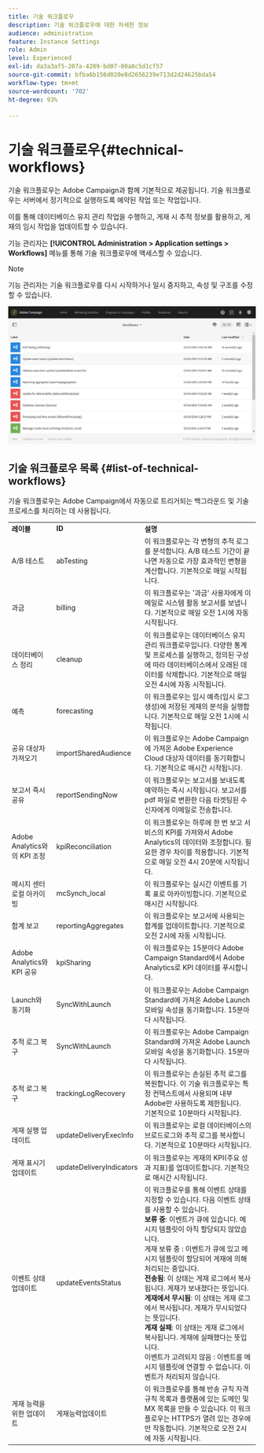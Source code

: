```yaml
---
title: 기술 워크플로우
description: 기술 워크플로우에 대한 자세한 정보
audience: administration
feature: Instance Settings
role: Admin
level: Experienced
exl-id: da3a3af5-207a-4289-bd07-00a8c5d1cf57
source-git-commit: bfba6b156d020e8d2656239e713d2d24625bda54
workflow-type: tm+mt
source-wordcount: '702'
ht-degree: 93%

---
```


# 기술 워크플로우{#technical-workflows}

기술 워크플로우는 Adobe Campaign과 함께 기본적으로 제공됩니다. 기술 워크플로우는 서버에서 정기적으로 실행하도록 예약된 작업 또는 작업입니다.

이를 통해 데이터베이스 유지 관리 작업을 수행하고, 게재 시 추적 정보를 활용하고, 게재의 임시 작업을 업데이트할 수 있습니다.

기능 관리자는 **[!UICONTROL Administration > Application settings > Workflows]** 메뉴를 통해 기술 워크플로우에 액세스할 수 있습니다.

>[!NOTE]
>
>기능 관리자는 기술 워크플로우를 다시 시작하거나 일시 중지하고, 속성 및 구조를 수정할 수 있습니다.

![](assets/technical_workflows.png)

## 기술 워크플로우 목록 {#list-of-technical-workflows}

기술 워크플로우는 Adobe Campaign에서 자동으로 트리거되는 백그라운드 및 기술 프로세스를 처리하는 데 사용됩니다.

<table> 
 <tbody> 
  <tr> 
   <td> <strong>레이블</strong><br /> </td> 
   <td> <strong>ID</strong><br /> </td> 
   <td> <strong>설명</strong><br /> </td> 
  </tr> 
  <tr> 
   <td> <span class="uicontrol">A/B 테스트</span> <br /> </td> 
   <td> <span class="uicontrol">abTesting</span> <br /> </td> 
   <td> 이 워크플로우는 각 변형의 추적 로그를 분석합니다. A/B 테스트 기간이 끝나면 자동으로 가장 효과적인 변형을 계산합니다. 기본적으로 매일 시작됩니다.<br /> </td> 
  </tr> 
  <tr> 
   <td> <span class="uicontrol">과금</span> <br /> </td> 
   <td> <span class="uicontrol">billing</span> <br /> </td> 
   <td> 이 워크플로우는 '과금' 사용자에게 이메일로 시스템 활동 보고서를 보냅니다. 기본적으로 매일 오전 1시에 자동 시작됩니다.<br /> </td> 
  </tr> 
  <tr> 
   <td> <span class="uicontrol">데이터베이스 정리</span> <br /> </td> 
   <td> <span class="uicontrol">cleanup</span> <br /> </td> 
   <td> 이 워크플로우는 데이터베이스 유지 관리 워크플로우입니다. 다양한 통계 및 프로세스를 실행하고, 정의된 구성에 따라 데이터베이스에서 오래된 데이터를 삭제합니다. 기본적으로 매일 오전 4시에 자동 시작됩니다.<br /> </td> 
  </tr> 
  <tr> 
   <td> <span class="uicontrol">예측</span> <br /> </td> 
   <td> <span class="uicontrol">forecasting</span> <br /> </td> 
   <td> 이 워크플로우는 임시 예측(임시 로그 생성)에 저장된 게재의 분석을 실행합니다. 기본적으로 매일 오전 1시에 시작됩니다. <br /> </td> 
  </tr> 
  <tr> 
   <td> <span class="uicontrol">공유 대상자 가져오기</span> <br /> </td> 
   <td> <span class="uicontrol">importSharedAudience</span> <br /> </td> 
   <td> 이 워크플로우는 Adobe Campaign에 가져온 Adobe Experience Cloud 대상자 데이터를 동기화합니다. 기본적으로 매시간 시작됩니다.<br /> </td> 
  </tr> 
  <tr> 
   <td> <span class="uicontrol">보고서 즉시 공유</span> <br /> </td> 
   <td> <span class="uicontrol">reportSendingNow</span> <br /> </td> 
   <td> 이 워크플로우는 보고서를 보내도록 예약하는 즉시 시작됩니다. 보고서를 pdf 파일로 변환한 다음 타겟팅된 수신자에게 이메일로 전송합니다.<br /> </td> 
  </tr> 
  <tr> 
   <td> <span class="uicontrol">Adobe Analytics와의 KPI 조정</span> <br /> </td> 
   <td> <span class="uicontrol">kpiReconciliation</span> <br /> </td> 
   <td> 이 워크플로우는 하루에 한 번 보고 서비스의 KPI를 가져와서 Adobe Analytics의 데이터와 조정합니다. 필요한 경우 차이를 적용합니다. 기본적으로 매일 오전 4시 20분에 시작됩니다.<br /> </td> 
  </tr> 
  <tr> 
   <td> <span class="uicontrol">메시지 센터 로컬 아카이빙</span> <br /> </td> 
   <td> <span class="uicontrol">mcSynch_local</span> <br /> </td> 
   <td> 이 워크플로우는 실시간 이벤트를 기록 표로 아카이빙합니다. 기본적으로 매시간 시작됩니다.<br /> </td> 
  </tr> 
  <tr> 
   <td> <span class="uicontrol">합계 보고</span> <br /> </td> 
   <td> <span class="uicontrol">reportingAggregates</span> <br /> </td> 
   <td> 이 워크플로우는 보고서에 사용되는 합계를 업데이트합니다. 기본적으로 오전 2시에 자동 시작됩니다.<br /> </td> 
  </tr> 
  <tr> 
   <td> <span class="uicontrol">Adobe Analytics와 KPI 공유</span> <br /> </td> 
   <td> <span class="uicontrol">kpiSharing</span> <br /> </td> 
   <td> 이 워크플로우는 15분마다 Adobe Campaign Standard에서 Adobe Analytics로 KPI 데이터를 푸시합니다.<br /> </td> 
  </tr> 
    </tr> 
   <tr> 
   <td> <span class="uicontrol">Launch와 동기화</span> <br /> </td> 
   <td> <span class="uicontrol">SyncWithLaunch</span> <br /> </td> 
   <td> 이 워크플로우는 Adobe Campaign Standard에 가져온 Adobe Launch 모바일 속성을 동기화합니다. 15분마다 시작됩니다.<br /> </td> 
  </tr>
  <tr> 
   <td> <span class="uicontrol">추적 로그 복구</span> <br /> </td> 
   <td> <span class="uicontrol">SyncWithLaunch</span> <br /> </td> 
   <td> 이 워크플로우는 Adobe Campaign Standard에 가져온 Adobe Launch 모바일 속성을 동기화합니다. 15분마다 시작됩니다.<br /> </td> 
  </tr>
  <tr> 
   <td> <span class="uicontrol">추적 로그 복구</span> <br /> </td> 
   <td> <span class="uicontrol">trackingLogRecovery</span> <br /> </td> 
   <td> 이 워크플로우는 손실된 추적 로그를 복원합니다. 이 기술 워크플로우는 특정 컨텍스트에서 사용되며 내부 Adobe만 사용하도록 제한됩니다. <br> 기본적으로 10분마다 시작됩니다.<br /> </td> 
  </tr>
  <tr> 
   <td> <span class="uicontrol">게재 실행 업데이트</span> <br/> </td> 
   <td> <span class="uicontrol">updateDeliveryExecInfo</span> <br/> </td> 
   <td> 이 워크플로우는 로컬 데이터베이스의 브로드로그와 추적 로그를 복사합니다. 기본적으로 10분마다 시작됩니다.<br/> </td> 
  </tr>
  <tr> 
   <td> <span class="uicontrol">게재 표시기 업데이트</span> <br /> </td> 
   <td> <span class="uicontrol">updateDeliveryIndicators</span> <br /> </td> 
   <td> 이 워크플로우는 게재의 KPI(주요 성과 지표)를 업데이트합니다. 기본적으로 매시간 시작됩니다.<br /> </td> 
  </tr> 
  <tr> 
   <td> <span class="uicontrol">이벤트 상태 업데이트</span> <br /> </td> 
   <td> <span class="uicontrol">updateEventsStatus</span> <br /> </td> 
   <td> 이 워크플로우를 통해 이벤트 상태를 지정할 수 있습니다. 다음 이벤트 상태를 사용할 수 있습니다.<br /> <strong>보류 중</strong>: 이벤트가 큐에 있습니다. 메시지 템플릿이 아직 할당되지 않았습니다.<br /> <span class="uicontrol">게재 보류 중</span> : 이벤트가 큐에 있고 메시지 템플릿이 할당되어 게재에 의해 처리되는 중입니다.<br /> <strong>전송됨</strong>: 이 상태는 게재 로그에서 복사됩니다. 게재가 보내졌다는 뜻입니다.<br /> <strong>게재에서 무시됨</strong>: 이 상태는 게재 로그에서 복사됩니다. 게재가 무시되었다는 뜻입니다.<br /> <strong>게재 실패</strong>: 이 상태는 게재 로그에서 복사됩니다. 게재에 실패했다는 뜻입니다.<br /> <span class="uicontrol">이벤트가 고려되지 않음</span> : 이벤트를 메시지 템플릿에 연결할 수 없습니다. 이벤트가 처리되지 않습니다.<br /> </td> 
  </tr> 
  <tr> 
   <td> <span class="uicontrol">게재 능력을 위한 업데이트</span> <br /> </td> 
   <td> <span class="uicontrol">게재능력업데이트</span> <br /> </td> 
   <td> 이 워크플로우를 통해 반송 규칙 자격 규칙 목록과 플랫폼에 있는 도메인 및 MX 목록을 만들 수 있습니다. 이 워크플로우는 HTTPS가 열려 있는 경우에만 작동합니다. 기본적으로 오전 2시에 자동 시작됩니다.<br /> </td> 
  </tr> 
 </tbody> 
</table>

